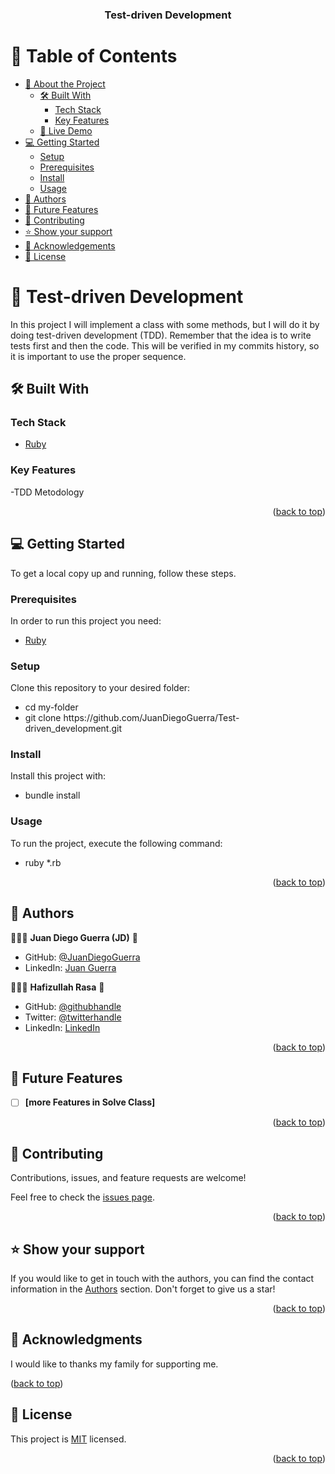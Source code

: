 <a name="readme-top"></a>

<div align="center">
  <h3><b>Test-driven Development</b></h3>
</div>

<!-- TABLE OF CONTENTS -->

# 📗 Table of Contents

- [📖 About the Project](#about-project)
  - [🛠 Built With](#built-with)
    - [Tech Stack](#tech-stack)
    - [Key Features](#key-features)
  - [🚀 Live Demo](#live-demo)
- [💻 Getting Started](#getting-started)
  - [Setup](#setup)
  - [Prerequisites](#prerequisites)
  - [Install](#install)
  - [Usage](#usage)
- [👥 Authors](#authors)
- [🔭 Future Features](#future-features)
- [🤝 Contributing](#contributing)
- [⭐️ Show your support](#support)
- [🙏 Acknowledgements](#acknowledgements)
- [📝 License](#license)

<!-- PROJECT DESCRIPTION -->

# 📖 Test-driven Development <a name="about-project"></a>
In this project I will implement a class with some methods, but I will do it by doing test-driven development (TDD). Remember that the idea is to write tests first and then the code. This will be verified in my commits history, so it is important to use the proper sequence.

## 🛠 Built With <a name="built-with"></a>

### Tech Stack <a name="tech-stack"></a>

  <ul>
    <li><a href="https://www.ruby-lang.org/en/">Ruby</a></li>
  </ul>

<!-- Features -->

### Key Features <a name="key-features"></a>

-TDD Metodology

<p align="right">(<a href="#readme-top">back to top</a>)</p>

<!-- GETTING STARTED -->

## 💻 Getting Started <a name="getting-started"></a>

To get a local copy up and running, follow these steps.

### Prerequisites

In order to run this project you need:

<ul>
    <li><a href="https://www.ruby-lang.org/en/">Ruby</a></li>
  </ul>

### Setup

Clone this repository to your desired folder:

<ul>
<li>cd my-folder</li>
<li>git clone https://github.com/JuanDiegoGuerra/Test-driven_development.git</li>
</ul>

### Install

Install this project with:

<ul>
<li>bundle install</li>
</ul>

### Usage

To run the project, execute the following command:

<ul>
<li>ruby *.rb</li>
</ul>

<p align="right">(<a href="#readme-top">back to top</a>)</p>

<!-- AUTHORS -->

## 👥 Authors <a name="authors"></a>

👨🏼‍🚀 **Juan Diego Guerra (JD)** 👾

- GitHub: [@JuanDiegoGuerra](https://github.com/JuanDiegoGuerra)
- LinkedIn: [Juan Guerra](https://www.linkedin.com/in/juan-guerra-65076b1ba/)

👨🏼‍🚀 **Hafizullah Rasa** 🏹

- GitHub: [@githubhandle](https://github.com/hafiz1379)
- Twitter: [@twitterhandle](https://twitter.com/Hafizrasa1379?s=35)
- LinkedIn: [LinkedIn](https://www.linkedin.com/in/hafizullah-rasa-8436a1257/)
<p align="right">(<a href="#readme-top">back to top</a>)</p>

<!-- FUTURE FEATURES -->

## 🔭 Future Features <a name="future-features"></a>

- [ ] **[more Features in Solve Class]**

<p align="right">(<a href="#readme-top">back to top</a>)</p>

<!-- CONTRIBUTING -->

## 🤝 Contributing <a name="contributing"></a>

Contributions, issues, and feature requests are welcome!

Feel free to check the [issues page](https://github.com/JuanDiegoGuerra/Test-driven_development/issues).

<p align="right">(<a href="#readme-top">back to top</a>)</p>

<!-- SUPPORT -->

## ⭐️ Show your support <a name="support"></a>

If you would like to get in touch with the authors, you can find the contact information in the <a href="#authors">Authors</a> section. Don't forget to give us a star!

<p align="right">(<a href="#readme-top">back to top</a>)</p>

<!-- ACKNOWLEDGEMENTS -->

## 🙏 Acknowledgments <a name="acknowledgements"></a>

I would like to thanks my family for supporting me.

<p alFign="right">(<a href="#readme-top">back to top</a>)</p>

<!-- LICENSE -->

## 📝 License <a name="license"></a>

This project is [MIT](./LICENSE) licensed.

<p align="right">(<a href="#readme-top">back to top</a>)</p>